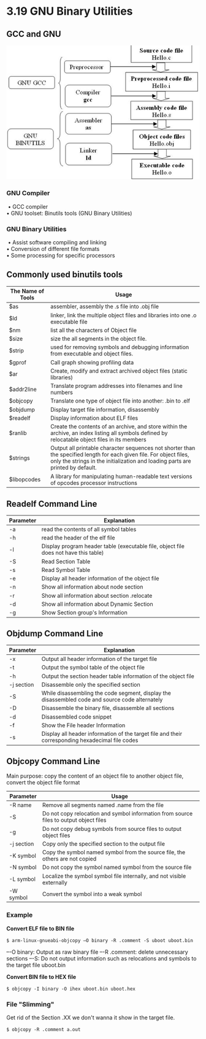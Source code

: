 # 3.19 GNU Binary Utilities 



## GCC and GNU

![01](https://github.com/knightsummon/02-Computer-underlying-programming-and-system-optimization/blob/main/03%20Compile%20Linking%20and%20Run%20the%20Program/3.19%20GNU%20Binary%20Utilities.assets/01.jpg)

### GNU Compiler  

​	• GCC compiler  
​	• GNU toolset: Binutils tools    (GNU Binary Utilities)

### GNU Binary Utilities

​	• Assist software compiling and linking  
​	• Conversion of different file formats  
​	• Some processing for specific processors  



## Commonly used binutils tools

| The Name of Tools | Usage                                                        |
| ----------------- | ------------------------------------------------------------ |
| $as               | assembler, assembly the .s file into .obj file               |
| $ld               | linker, link the multiple object files and libraries into one .o executable file |
| $nm               | list all the characters of Object file                       |
| $size             | size the all segments in the object file.                    |
| $strip            | used for removing symbols and debugging information from executable and object files. |
| $gprof            | Call graph showing profiling data                            |
| $ar               | Create, modify and extract archived object files (static libraries) |
| $addr2line        | Translate program addresses into filenames and line numbers  |
| $objcopy          | Translate one type of object file into another: .bin to .elf |
| $objdump          | Display target file information, disassembly                 |
| $readelf          | Display information about ELF files                          |
| $ranlib           | Create the contents of an archive, and store within the archive, an index listing all symbols defined by relocatable object files in its members |
| $strings          | Output all printable character sequences not shorter than the specified length for each given file. For object files, only the strings in the initialization and loading parts are printed by default. |
| $libopcodes       | A library for manipulating human-readable text versions of opcodes processor instructions |



## Readelf Command Line

| Parameter | Explanation                                                  |
| --------- | ------------------------------------------------------------ |
| -a        | read the contents of all symbol tables                       |
| -h        | read the header of the elf file                              |
| -l        | Display program header table (executable file, object file does not have this table) |
| -S        | Read Section Table                                           |
| -s        | Read Symbol Table                                            |
| -e        | Display all header information of the object file            |
| -n        | Show all information about node section                      |
| -r        | Show all information about section .relocate                 |
| -d        | Show all information about Dynamic Section                   |
| -g        | Show Section group's Information                             |

## Objdump Command Line

| Parameter  | Explanation                                                  |
| ---------- | ------------------------------------------------------------ |
| -x         | Output all header information of the target file             |
| -t         | Output the symbol table of the object file                   |
| -h         | Output the section header table information of the object file |
| -j section | Disassemble only the specified section                       |
| -S         | While disassembling the code segment, display the disassembled code and source code alternately |
| -D         | Disassemble the binary file, disassemble all sections        |
| -d         | Disassembled code snippet                                    |
| -f         | Show the File header Information                             |
| -s         | Display all header information of the target file and their corresponding hexadecimal file codes |

## Objcopy Command Line

Main purpose: copy the content of an object file to another object file, convert the object file format

| Parameter  | Usage                                                        |
| ---------- | ------------------------------------------------------------ |
| -R name    | Remove all segments named .name from the file                |
| -S         | Do not copy relocation and symbol information from source files to output object files |
| -g         | Do not copy debug symbols from source files to output object files |
| -j section | Copy only the specified section to the output file           |
| -K symbol  | Copy the symbol named symbol from the source file, the others are not copied |
| -N symbol  | Do not copy the symbol named symbol from the source file     |
| -L symbol  | Localize the symbol symbol file internally, and not visible externally |
| -W symbol  | Convert the symbol into a weak symbol                        |

### Example

**Convert ELF file to BIN file**

```
$ arm-linux-gnueabi-objcopy –O binary -R .comment -S uboot uboot.bin
```

–-O binary: Output as raw binary file
–-R .comment: delete unnecessary sections
–-S: Do not output information such as relocations and symbols to the target file uboot.bin

**Convert BIN file to HEX file**

```
$ objcopy -I binary -O ihex uboot.bin uboot.hex
```

### File "Slimming"

Get rid of the Section .XX we don't wanna it show in the target file.

```
$ objcopy -R .comment a.out
```

